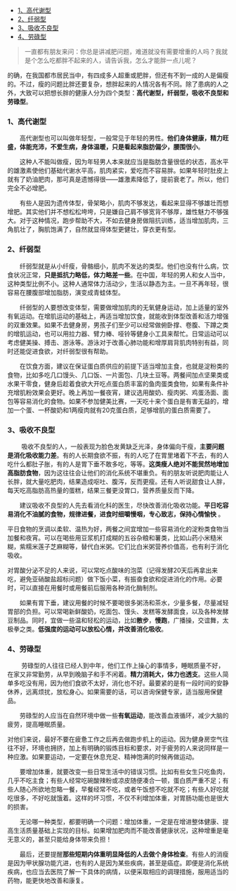 <!-- TOC -->

- [1、高代谢型](#1高代谢型)
- [2、纤弱型](#2纤弱型)
- [3、吸收不良型](#3吸收不良型)
- [4、劳碌型](#4劳碌型)

<!-- /TOC -->
> 一直都有朋友来问：你总是讲减肥问题，难道就没有需要增重的人吗？我就是个怎么吃都胖不起来的人，请告诉我，怎么才能胖一点儿呢？

的确，在我国都市居民当中，有四成多人超重或肥胖，但还有不到一成的人是偏瘦的。不过，瘦的问题比胖还要复杂，想胖起来的人情况各有不同。除了患病的人之外，大致可以把想长胖的健康人分为四个类型：**高代谢型，纤弱型，吸收不良型和劳碌型**。

### 1、高代谢型

　　高代谢型也可以叫做年轻型，一般常见于年轻的男性。**他们身体健康，精力旺盛，体能充沛，不爱生病，身体温暖，只是看起来脂肪偏少，腰围很小**。

　　这种人不能叫做瘦，因为年轻男人本来就应当是脂肪含量很低的状态，高水平的雄激素使他们基础代谢水平高，肌肉紧实，爱吃而不容易胖。如果年轻时肚皮上就有了奶油肥肉，那可真是遗憾得很——雄激素降低了，提前衰老了。所以，他们完全不必增肥。

　　有些人是因为遗传体型，骨架略小，肌肉不够发达，看起来显得不够雄壮而想增肥。其实他们并不想松松垮垮，只是嫌自己肩不够宽背不够厚，雄性魅力不够强大。对于这种情况，跑步帮助不大，不如去健身房做阻抗训练，适当增加肌肉，三角肌壮了，胸肌饱满了，自然就显得体型更健壮，穿衣更有型。
　　

### 2、纤弱型

　　纤弱型就是从小纤瘦，骨骼细小，肌肉不发达的类型。他们也没有什么病，饮食状况正常，**只是抵抗力略低，体力略差一些**。在中国，年轻的男人和女人当中，这种类型比例不小。这种人通常体力活动少，生活以静态为主。一旦不再年轻，很容易在腰腹部增加脂肪，演变成青蛙体型。

　　纤弱型的人要想改变体型，需要做增加肌肉的无氧健身运动，加上适量的室外有氧运动。在增肌运动的基础上，再适当增加饮食，就能收到体型改善和活力增强的双重效果。如果不去健身房，男孩子们至少可以经常做俯卧撑、卷腹、下蹲之类的增肌运动，也可以用拉力器、臂力棒、哑铃等健身小工具来帮忙。日常运动可以考虑健美操、搏击、游泳等。游泳对于改善心肺功能和增厚肩背肌肉特别有益，同时还能促进食欲，对纤弱型很有帮助。

　　在饮食方面，建议在保证蛋白质供应的前提下适当增加主食，也就是淀粉类的食物，比如多吃几口馒头、几口饭、一片面包、几块土豆等。两餐间加点坚果类或水果干零食，健身后趁着食欲大开吃点蛋白质丰富的鱼肉蛋类食物，如果有条件补充增肌粉效果会更好。晚上再加一餐夜宵，建议选用酸奶、瘦肉粥、鸡蛋汤面、面包等容易消化的食物。如果不参加健美比赛，一天吃十来个蛋白是有害无益的，增加一个蛋、一杯酸奶和1两瘦肉就有20克蛋白质，足够增肌的蛋白质需要了。

### 3、吸收不良型
　　
吸收不良型的人，一般表现为脸色发黄缺乏光泽，身体偏向干瘦，**主要问题是消化吸收能力差**。有的人长期食欲不振，有的人吃了在胃里堵着下不去，有的人吃什么都肚子胀，有的人是胃下垂不敢多吃，等等。**这类瘦人绝对不能贸然地增加高脂肪食物**，因为这往往会让他们的消化系统不堪重负。有的朋友听说肥肉能让人长胖，就大量吃肥肉，结果造成呕吐、腹泻，反而更瘦。还有人听说甜食让人胖，每天吃高脂肪高热量的蛋糕，结果三餐更没胃口，营养质量反而下降。

　　建议吸收不良型的人先去看消化科的医生，尽快改善消化吸收功能。**平日吃容易消化不油腻的食物，规律进餐，进食时细嚼慢咽，专心致志，保持心情愉快** 。

平日食物的烹调以柔软、温热为好，两餐之间宜增加一些容易消化的淀粉类食物当加餐和夜宵。可以在喝些用豆浆机打成糊的五谷杂粮和薯类，比如山药小米糙米糊，紫糯米莲子芝麻糊等，替代白米粥。它们比白米粥营养价值高，也有利于消化吸收。

对胃酸分泌不足的人来说，可以常吃点酸味的泡菜（记得发酵20天后再拿出来吃，避免亚硝酸盐超标问题）做下饭小菜，有振奋食欲和促进消化的作用。必要时，可以直接在用餐时或用餐前后服用各种消化酶制剂。

　　如果有胃下垂，建议用餐的时候不要喝很多粥汤和茶水，少量多餐，尽量减轻胃部的负担。可以常喝新鲜酸奶，吃面包、馒头、发糕等发酵面食，以及各种发酵豆制品。同时，宜做一些温和轻松的运动，比如**散步**，**慢跑**，广播操，交谊舞，太极拳之类。**低强度的运动可以放松心情，并改善消化吸收**。
　　

### 4、劳碌型
　　
劳碌型的人往往已经人到中年，他们工作上操心的事情多，睡眠质量不好，在家又非常勤劳，从早到晚脑子和手不闲着。**精力消耗大，体力也透支**。这些人简单多吃没有用，因为他们食欲不太好，消化也不好。最要紧的是有一段时间的安静休养，远离烦扰，放松身心。如果需要的话，可以咨询保健专家，适当服用保健品。

　　劳碌型的人应当在自然环境中做一些**有氧运动**，能改善血液循环，减少大脑的疲劳，提高睡眠质量。

对他们来说，最好不要在疲惫工作之后再去做跑步机上的运动。因为健身房空气往往不好，环境也拥挤，加上有明确的锻炼目标和要求，对于疲劳的人来说同样是一种应激。如果要运动，一定要在休息充足、精神饱满的时候再做运动。

　　要增加体重，就要改变一些日常生活中的错误习惯。比如有些女生只吃鱼肉，几乎不吃主食；有些人经常吃碗酸辣粉或凉皮随便凑合一顿，蛋白质严重不足；有些人随心所欲地忽略一餐，早餐经常不吃，或者午饭想不吃就不吃；有些人好吃就吃很多，不好吃就饿着。这样的坏习惯，不仅不利增加体重，对胃肠功能也是很大的损害。

　　无论哪一种类型，都要明确一个问题：增加体重，一定是在增进整体健康、提高生活质量基础上实现的目标。如果增加肥肉而不能改善健康状况，这种增重是毫无意义的，甚至只能给身体带来负担！

　　最后，还要提醒**那些短期内体重明显降低的人去做个身体检查**。有些人的消瘦是因为甲状腺功能亢进，也有的人是因为某些疾病，甚至是癌症。即便是消化系统疾病，也应当去医院了解一下具体的病情，以便采取相应的调理措施，服用适当的药物，能更快地改善和康复。



